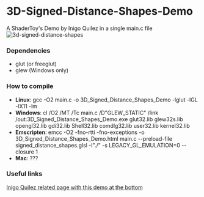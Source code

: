 # 3D-Signed-Distance-Shapes-Demo
A ShaderToy's Demo by Inigo Quilez in a single main.c file
![3d-signed-distance-shapes](https://cloud.githubusercontent.com/assets/9608982/26160760/681d7c12-3b22-11e7-829b-604bcb5c8f89.png)

### Dependencies
* glut (or freeglut)
* glew (Windows only)

### How to compile
* **Linux**: gcc -O2 main.c -o 3D_Signed_Distance_Shapes_Demo -lglut -lGL -lX11 -lm
* **Windows**: cl /O2 /MT /Tc main.c /D"GLEW_STATIC" /link /out:3D_Signed_Distance_Shapes_Demo.exe glut32.lib glew32s.lib opengl32.lib gdi32.lib Shell32.lib comdlg32.lib user32.lib kernel32.lib
* **Emscripten**: emcc -O2 -fno-rtti -fno-exceptions -o 3D_Signed_Distance_Shapes_Demo.html main.c --preload-file signed_distance_shapes.glsl -I"./" -s LEGACY_GL_EMULATION=0 --closure 1
* **Mac**: ???

### Useful links
[Inigo Quilez related page with this demo at the bottom](http://www.iquilezles.org/www/articles/distfunctions/distfunctions.htm)

